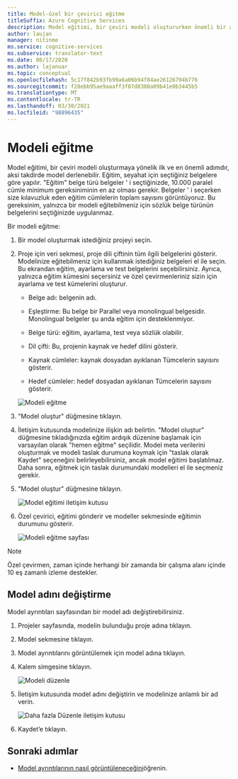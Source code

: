 ```yaml
---
title: Model-özel bir çevirici eğitme
titleSuffix: Azure Cognitive Services
description: Model eğitimi, bir çeviri modeli oluştururken önemli bir adımdır. Eğitim, söz konusu insanlar için seçtiğiniz belgelere göre yapılır.
author: laujan
manager: nitinme
ms.service: cognitive-services
ms.subservice: translator-text
ms.date: 08/17/2020
ms.author: lajanuar
ms.topic: conceptual
ms.openlocfilehash: 5c17f842b93fb99a6a06b94f84ae26126794b776
ms.sourcegitcommit: f28ebb95ae9aaaff3f87d8388a09b41e0b3445b5
ms.translationtype: MT
ms.contentlocale: tr-TR
ms.lasthandoff: 03/30/2021
ms.locfileid: "98896435"
---
```

# <a name="train-a-model"></a>Modeli eğitme

Model eğitimi, bir çeviri modeli oluşturmaya yönelik ilk ve en önemli adımdır, aksi takdirde model derlenebilir. Eğitim, seyahat için seçtiğiniz belgelere göre yapılır. "Eğitim" belge türü belgeler ' i seçtiğinizde, 10.000 paralel cümle minimum gereksiniminin en az olması gerekir. Belgeler ' i seçerken size kılavuzluk eden eğitim cümlelerin toplam sayısını görüntüyoruz. Bu gereksinim, yalnızca bir modeli eğitebilmeniz için sözlük belge türünün belgelerini seçtiğinizde uygulanmaz.

Bir modeli eğitme:

1. Bir model oluşturmak istediğiniz projeyi seçin.

2. Proje için veri sekmesi, proje dili çiftinin tüm ilgili belgelerini gösterir. Modelinize eğitebilmeniz için kullanmak istediğiniz belgeleri el ile seçin. Bu ekrandan eğitim, ayarlama ve test belgelerini seçebilirsiniz. Ayrıca, yalnızca eğitim kümesini seçersiniz ve özel çevirmenleriniz sizin için ayarlama ve test kümelerini oluşturur.

    - Belge adı: belgenin adı.

    - Eşleştirme: Bu belge bir Parallel veya monolingual belgesidir. Monolingual belgeler şu anda eğitim için desteklenmiyor.

    - Belge türü: eğitim, ayarlama, test veya sözlük olabilir.

    - Dil çifti: Bu, projenin kaynak ve hedef dilini gösterir.

    - Kaynak cümleler: kaynak dosyadan ayıklanan Tümcelerin sayısını gösterir.

    - Hedef cümleler: hedef dosyadan ayıklanan Tümcelerin sayısını gösterir.

    ![Modeli eğitme](media/how-to/how-to-train-model.png)

3. "Model oluştur" düğmesine tıklayın.

4. İletişim kutusunda modelinize ilişkin adı belirtin. "Model oluştur" düğmesine tıkladığınızda eğitim ardışık düzenine başlamak için varsayılan olarak "hemen eğitme" seçilidir. Model meta verilerini oluşturmak ve modeli taslak durumuna koymak için "taslak olarak Kaydet" seçeneğini belirleyebilirsiniz, ancak model eğitimi başlatılmaz. Daha sonra, eğitmek için taslak durumundaki modelleri el ile seçmeniz gerekir.

5. "Model oluştur" düğmesine tıklayın.

    ![Model eğitimi iletişim kutusu](media/how-to/how-to-train-model-2.png)

6. Özel çevirici, eğitimi gönderir ve modeller sekmesinde eğitimin durumunu gösterir.

    ![Modeli eğitme sayfası](media/how-to/how-to-train-model-3.png)

>[!Note]
>Özel çevirmen, zaman içinde herhangi bir zamanda bir çalışma alanı içinde 10 eş zamanlı izleme destekler.

## <a name="modify-a-model-name"></a>Model adını değiştirme

Model ayrıntıları sayfasından bir model adı değiştirebilirsiniz.

1. Projeler sayfasında, modelin bulunduğu proje adına tıklayın.
2. Model sekmesine tıklayın.
3. Model ayrıntılarını görüntülemek için model adına tıklayın.
4. Kalem simgesine tıklayın.

    ![Modeli düzenle](media/how-to/how-to-edit-model.png)

5. İletişim kutusunda model adını değiştirin ve modelinize anlamlı bir ad verin.

    ![Daha fazla Düzenle iletişim kutusu](media/how-to/how-to-edit-model-dialog.png)

6. Kaydet’e tıklayın.

## <a name="next-steps"></a>Sonraki adımlar

- [Model ayrıntılarının nasıl görüntüleneceğini](how-to-view-model-details.md)öğrenin.
